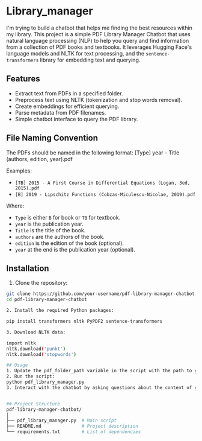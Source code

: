 # Library_manager
I'm trying to build a chatbot that helps me finding the best resources within my library. This project is a simple PDF Library Manager Chatbot that uses natural language processing (NLP) to help you query and find information from a collection of PDF books and textbooks. It leverages Hugging Face's language models and NLTK for text processing, and the `sentence-transformers` library for embedding text and querying.

## Features

- Extract text from PDFs in a specified folder.
- Preprocess text using NLTK (tokenization and stop words removal).
- Create embeddings for efficient querying.
- Parse metadata from PDF filenames.
- Simple chatbot interface to query the PDF library.

## File Naming Convention

The PDFs should be named in the following format:
[Type] year - Title (authors, edition, year).pdf

Examples:
- `[TB] 2015 - A First Course in Differential Equations (Logan, 3ed, 2015).pdf`
- `[B] 2019 - Lipschitz Functions (Cobzas-Miculescu-Nicolae, 2019).pdf`

Where:
- `Type` is either `B` for book or `TB` for textbook.
- `year` is the publication year.
- `Title` is the title of the book.
- `authors` are the authors of the book.
- `edition` is the edition of the book (optional).
- `year` at the end is the publication year (optional).

## Installation

1. Clone the repository:

```bash
git clone https://github.com/your-username/pdf-library-manager-chatbot.git
cd pdf-library-manager-chatbot

2. Install the required Python packages:

pip install transformers nltk PyPDF2 sentence-transformers

3. Download NLTK data:

import nltk
nltk.download('punkt')
nltk.download('stopwords')

## Usage
1. Update the pdf_folder_path variable in the script with the path to your PDF folder.
2. Run the script:
python pdf_library_manager.py
3. Interact with the chatbot by asking questions about the content of your PDFs.


## Project Structure
pdf-library-manager-chatbot/
│
├── pdf_library_manager.py  # Main script
├── README.md               # Project description
└── requirements.txt        # List of dependencies
